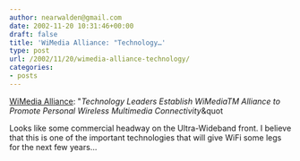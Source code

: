 ```yaml
---
author: nearwalden@gmail.com
date: 2002-11-20 10:31:46+00:00
draft: false
title: 'WiMedia Alliance: "Technology…'
type: post
url: /2002/11/20/wimedia-alliance-technology/
categories:
- posts
---
```


[WiMedia Alliance](//www.wimedia.org/pr090302.asp'): "_Technology Leaders Establish WiMediaTM Alliance to Promote Personal Wireless Multimedia Connectivity_&quot

Looks like some commercial headway on the Ultra-Wideband front.  I believe that this is one of the important technologies that will give WiFi some legs for the next few years…



